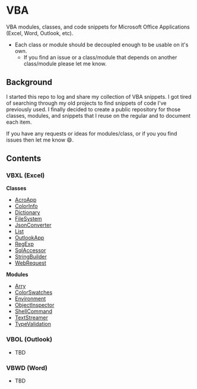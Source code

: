 # VBA
VBA modules, classes, and code snippets for Microsoft Office Applications (Excel, Word, Outlook, etc).

- Each class or module should be decoupled enough to be usable on it's own.
    - If you find an issue or a class/module that depends on another class/module please let me know.

## Background

I started this repo to log and share my collection of VBA snippets. I got tired of searching through my old projects to find snippets of code I've previously used. I finally decided to create a public repository for those classes, modules, and snippets that I reuse on the regular and to document each item.

If you have any requests or ideas for modules/class, or if you you find issues then let me know :smile:.


## Contents

### VBXL (Excel)

**Classes**
- [AcroApp](/VBXL/Classes/AcroApp/)
- [ColorInfo](/VBXL/Classes/ColorInfo/)
- [Dictionary](/VBXL/Classes/Dictionary/)
- [FileSystem](/VBXL/Classes/FileSystem/)
- [JsonConverter](/VBXL/Classes/JsonConverter/)
- [List](/VBXL/Classes/List/)
- [OutlookApp](/VBXL/Classes/OutlookApp/)
- [RegExp](/VBXL/Classes/RegExp/)
- [SqlAccessor](/VBXL/Classes/SqlAccessor/)
- [StringBuilder](/VBXL/Classes/StringBuilder/)
- [WebRequest](/VBXL/Classes/WebRequest/)

**Modules**
- [Arry](/VBXL/Modules/Arry/)
- [ColorSwatches](/VBXL/Modules/ColorSwatches/)
- [Environment](/VBXL/Modules/Environment/)
- [ObjectInspector](/VBXL/Modules/ObjectInspector/)
- [ShellCommand](/VBXL/Modules/ShellCommand/)
- [TextStreamer](/VBXL/Modules/TextStreamer/)
- [TypeValidation](/VBXL/Modules/TypeValidation/)

### VBOL (Outlook)

- TBD

### VBWD (Word)

- TBD



<!-- 
## Notes

After coming across this [StackOverflow](https://stackoverflow.com/questions/26409117/why-use-integer-instead-of-long#:~:text=Traditionally%2C%20VBA%20programmers%20have%20used,re%20declared%20as%20type%20Integer) thread, I no longer use `Integer` types in the code provided here - unless it is an `Array(Long)` or `Variant(Long)`.



- Storing a handful of `Long` data types won't cause performance or memory issues, but iterating 

According to this (_dated)_ [MSDN documentation](https://docs.microsoft.com/en-us/previous-versions/office/developer/office2000/aa164506(v=office.10)?redirectedfrom=MSDN)...


> The Integer and Long data types can both hold positive or negative values. The difference between them is their size: Integer variables can hold values between -32,768 and 32,767, while Long variables can range from -2,147,483,648 to 2,147,483,647. Traditionally, VBA programmers have used integers to hold small numbers, because they required less memory. In recent versions, however, VBA converts all integer values to type Long, even if they're declared as type Integer. So there's no longer a performance advantage to using Integer variables; in fact, Long variables may be slightly faster because VBA does not have to convert them.


It's important to note that the documentation above may be incorrect as of now.
- As one of the comment states:
> Integers _still_ require less memory to store - a large array of integers will need significantly less RAM than an Long array with the same dimensions. But because the processor needs to work with 32 bit chunks of memory, VBA converts Integers to Longs _temporarily_ when it performs calculations -->